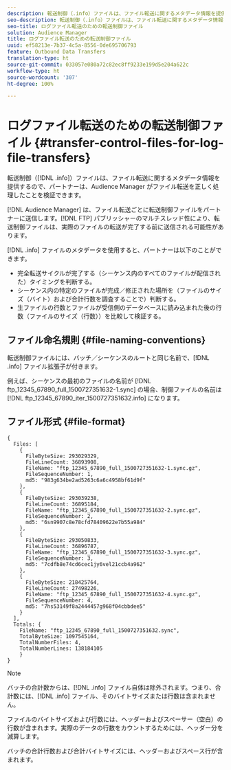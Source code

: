 ```yaml
---
description: 転送制御（.info）ファイルは、ファイル転送に関するメタデータ情報を提供するので、パートナーは、Audience Manager がファイル転送を正しく処理したことを検証できます。
seo-description: 転送制御（.info）ファイルは、ファイル転送に関するメタデータ情報を提供するので、パートナーは、Audience Manager がファイル転送を正しく処理したことを検証できます。
seo-title: ログファイル転送のための転送制御ファイル
solution: Audience Manager
title: ログファイル転送のための転送制御ファイル
uuid: ef58213e-7b37-4c5a-8556-0de695706793
feature: Outbound Data Transfers
translation-type: ht
source-git-commit: 033057e080a72c82ec8ff9233e199d5e204a622c
workflow-type: ht
source-wordcount: '307'
ht-degree: 100%

---
```



# ログファイル転送のための転送制御ファイル {#transfer-control-files-for-log-file-transfers}

転送制御（[!DNL .info]）ファイルは、ファイル転送に関するメタデータ情報を提供するので、パートナーは、Audience Manager がファイル転送を正しく処理したことを検証できます。

[!DNL Audience Manager] は、ファイル転送ごとに転送制御ファイルをパートナーに送信します。[!DNL FTP] パブリッシャーのマルチスレッド性により、転送制御ファイルは、実際のファイルの転送が完了する前に送信される可能性があります。

[!DNL .info] ファイルのメタデータを使用すると、パートナーは以下のことができます。

* 完全転送サイクルが完了する（シーケンス内のすべてのファイルが配信された）タイミングを判断する。
* シーケンス内の特定のファイルが完成／修正された場所を（ファイルのサイズ（バイト）および合計行数を調査することで）判断する。
* 生ファイルの行数とファイルが受信側のデータベースに読み込まれた後の行数（ファイルのサイズ（行数））を比較して検証する。

## ファイル命名規則 {#file-naming-conventions}

転送制御ファイルには、バッチ／シーケンスのルートと同じ名前で、[!DNL .info] ファイル拡張子が付きます。

例えば、シーケンスの最初のファイルの名前が [!DNL ftp_12345_67890_full_1500727351632-1.sync] の場合、制御ファイルの名前は [!DNL ftp_12345_67890_iter_1500727351632.info] になります。

## ファイル形式 {#file-format}

```
{
  Files: [
    {
      FileByteSize: 293029329,
      FileLineCount: 36893908,
      FileName: "ftp_12345_67890_full_1500727351632-1.sync.gz",
      FileSequenceNumber: 1,
      md5: "983g634be2ad5263c6a6c4958bf61d9f"
    },
    {
      FileByteSize: 293039238,
      FileLineCount: 36895184,
      FileName: "ftp_12345_67890_full_1500727351632-2.sync.gz",
      FileSequenceNumber: 2,
      md5: "6sn9907c8e78cfd78409622e7b55a984"
    },
    {
      FileByteSize: 293050833,
      FileLineCount: 36896787,
      FileName: "ftp_12345_67890_full_1500727351632-3.sync.gz",
      FileSequenceNumber: 3,
      md5: "7cdfb8e74cd6cec1jy6vel21ccb4a962"
    },
    {
      FileByteSize: 218425764,
      FileLineCount: 27498226,
      FileName: "ftp_12345_67890_full_1500727351632-4.sync.gz",
      FileSequenceNumber: 4,
      md5: "7hs53149f8a2444457g968f04cbbdee5"
    }
  ],
  Totals: {
    FileName: "ftp_12345_67890_full_1500727351632.sync",
    TotalByteSize: 1097545164,
    TotalNumberFiles: 4,
    TotalNumberLines: 138184105
    }
}
```

>[!NOTE]
>
> バッチの合計数からは、[!DNL .info] ファイル自体は除外されます。つまり、合計数には、[!DNL .info] ファイル、そのバイトサイズまたは行数は含まれません。
>
> ファイルのバイトサイズおよび行数には、ヘッダーおよびスペーサー（空白）の行数が含まれます。実際のデータの行数をカウントするためには、ヘッダー分を減算します。
>
> バッチの合計行数および合計バイトサイズには、ヘッダーおよびスペース行が含まれます。